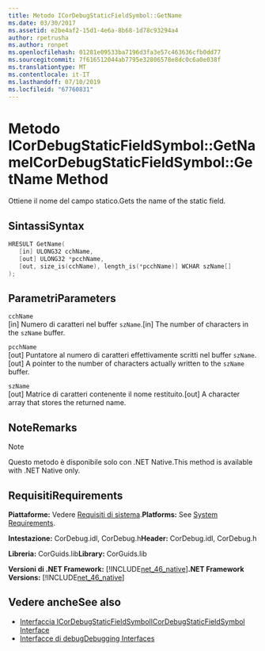 ```yaml
---
title: Metodo ICorDebugStaticFieldSymbol::GetName
ms.date: 03/30/2017
ms.assetid: e2be4af2-15d1-4e6a-8b68-1d78c93294a4
author: rpetrusha
ms.author: ronpet
ms.openlocfilehash: 01281e09533ba7196d3fa3e57c463636cfb0dd77
ms.sourcegitcommit: 7f616512044ab7795e32806578e8dc0c6a0e038f
ms.translationtype: MT
ms.contentlocale: it-IT
ms.lasthandoff: 07/10/2019
ms.locfileid: "67760831"
---
```

# <a name="icordebugstaticfieldsymbolgetname-method"></a><span data-ttu-id="85fd7-102">Metodo ICorDebugStaticFieldSymbol::GetName</span><span class="sxs-lookup"><span data-stu-id="85fd7-102">ICorDebugStaticFieldSymbol::GetName Method</span></span>
<span data-ttu-id="85fd7-103">Ottiene il nome del campo statico.</span><span class="sxs-lookup"><span data-stu-id="85fd7-103">Gets the name of the static field.</span></span>  
  
## <a name="syntax"></a><span data-ttu-id="85fd7-104">Sintassi</span><span class="sxs-lookup"><span data-stu-id="85fd7-104">Syntax</span></span>  
  
```cpp  
HRESULT GetName(  
   [in] ULONG32 cchName,   
   [out] ULONG32 *pcchName,   
   [out, size_is(cchName), length_is(*pcchName)] WCHAR szName[]  
);  
```  
  
## <a name="parameters"></a><span data-ttu-id="85fd7-105">Parametri</span><span class="sxs-lookup"><span data-stu-id="85fd7-105">Parameters</span></span>  
 `cchName`  
 <span data-ttu-id="85fd7-106">[in] Numero di caratteri nel buffer `szName`.</span><span class="sxs-lookup"><span data-stu-id="85fd7-106">[in] The number of characters in the `szName` buffer.</span></span>  
  
 `pcchName`  
 <span data-ttu-id="85fd7-107">[out] Puntatore al numero di caratteri effettivamente scritti nel buffer `szName`.</span><span class="sxs-lookup"><span data-stu-id="85fd7-107">[out] A pointer to the number of characters actually written to the `szName` buffer.</span></span>  
  
 `szName`  
 <span data-ttu-id="85fd7-108">[out] Matrice di caratteri contenente il nome restituito.</span><span class="sxs-lookup"><span data-stu-id="85fd7-108">[out] A character array that stores the returned name.</span></span>  
  
## <a name="remarks"></a><span data-ttu-id="85fd7-109">Note</span><span class="sxs-lookup"><span data-stu-id="85fd7-109">Remarks</span></span>  
  
> [!NOTE]
>  <span data-ttu-id="85fd7-110">Questo metodo è disponibile solo con .NET Native.</span><span class="sxs-lookup"><span data-stu-id="85fd7-110">This method is available with .NET Native only.</span></span>  
  
## <a name="requirements"></a><span data-ttu-id="85fd7-111">Requisiti</span><span class="sxs-lookup"><span data-stu-id="85fd7-111">Requirements</span></span>  
 <span data-ttu-id="85fd7-112">**Piattaforme:** Vedere [Requisiti di sistema](../../../../docs/framework/get-started/system-requirements.md).</span><span class="sxs-lookup"><span data-stu-id="85fd7-112">**Platforms:** See [System Requirements](../../../../docs/framework/get-started/system-requirements.md).</span></span>  
  
 <span data-ttu-id="85fd7-113">**Intestazione:** CorDebug.idl, CorDebug.h</span><span class="sxs-lookup"><span data-stu-id="85fd7-113">**Header:** CorDebug.idl, CorDebug.h</span></span>  
  
 <span data-ttu-id="85fd7-114">**Libreria:** CorGuids.lib</span><span class="sxs-lookup"><span data-stu-id="85fd7-114">**Library:** CorGuids.lib</span></span>  
  
 <span data-ttu-id="85fd7-115">**Versioni di .NET Framework:** [!INCLUDE[net_46_native](../../../../includes/net-46-native-md.md)]</span><span class="sxs-lookup"><span data-stu-id="85fd7-115">**.NET Framework Versions:** [!INCLUDE[net_46_native](../../../../includes/net-46-native-md.md)]</span></span>  
  
## <a name="see-also"></a><span data-ttu-id="85fd7-116">Vedere anche</span><span class="sxs-lookup"><span data-stu-id="85fd7-116">See also</span></span>

- [<span data-ttu-id="85fd7-117">Interfaccia ICorDebugStaticFieldSymbol</span><span class="sxs-lookup"><span data-stu-id="85fd7-117">ICorDebugStaticFieldSymbol Interface</span></span>](../../../../docs/framework/unmanaged-api/debugging/icordebugstaticfieldsymbol-interface.md)
- [<span data-ttu-id="85fd7-118">Interfacce di debug</span><span class="sxs-lookup"><span data-stu-id="85fd7-118">Debugging Interfaces</span></span>](../../../../docs/framework/unmanaged-api/debugging/debugging-interfaces.md)
